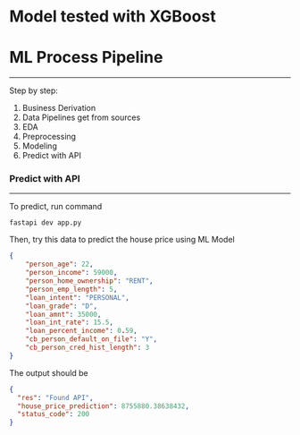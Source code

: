 # Model tested with XGBoost

# ML Process Pipeline
---

Step by step:
1. Business Derivation
2. Data Pipelines get from sources
3. EDA
4. Preprocessing
5. Modeling
6. Predict with API

### Predict with API
---

To predict, run command

```
fastapi dev app.py
```

Then, try this data to predict the house price using ML Model

```json
{
    "person_age": 22,
    "person_income": 59000,
    "person_home_ownership": "RENT",
    "person_emp_length": 5,
    "loan_intent": "PERSONAL",
    "loan_grade": "D",
    "loan_amnt": 35000,
    "loan_int_rate": 15.5,
    "loan_percent_income": 0.59,
    "cb_person_default_on_file": "Y",
    "cb_person_cred_hist_length": 3
}
```

The output should be

```json
{
  "res": "Found API",
  "house_price_prediction": 8755880.38638432,
  "status_code": 200
}
```
